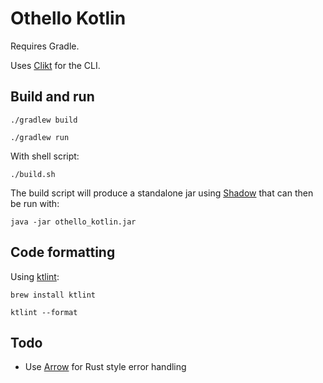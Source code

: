 # Othello Kotlin

Requires Gradle.

Uses [Clikt](https://github.com/ajalt/clikt) for the CLI.

## Build and run

```shell
./gradlew build

./gradlew run
```

With shell script:

```shell
./build.sh
```

The build script will produce a standalone jar using [Shadow](https://github.com/johnrengelman/shadow)
that can then be run with:

```shell
java -jar othello_kotlin.jar
```

## Code formatting

Using [ktlint](https://github.com/pinterest/ktlint):

```shell
brew install ktlint

ktlint --format
```

## Todo

- Use [Arrow](https://arrow-kt.io) for Rust style error handling
